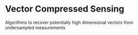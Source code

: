 # Vector Compressed Sensing
Algorithms to recover potentially high dimensional vectors from undersampled measurements
